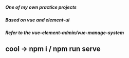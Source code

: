 ##### One of my own practice projects  
##### Based on vue and element-ui  
##### Refer to the vue-element-admin/vue-manage-system


## cool -> npm i / npm run serve
